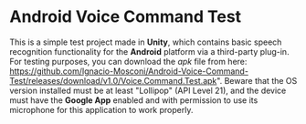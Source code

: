# Android Voice Command Test
This is a simple test project made in <b>Unity</b>, which contains basic speech recognition functionality for the <b>Android</b> platform via a third-party plug-in. For testing purposes, you can download the <i>apk</i> file from here: https://github.com/Ignacio-Mosconi/Android-Voice-Command-Test/releases/download/v1.0/Voice.Command.Test.apk". Beware that the OS version installed must be at least "Lollipop" (API Level 21), and the device must have the <b>Google App</b> enabled and with permission to use its microphone for this application to work properly.
